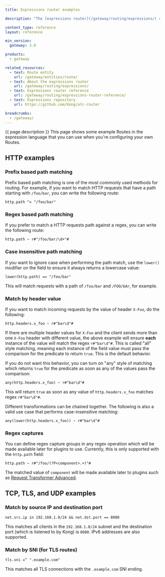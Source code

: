 ```yaml
---
title: Expressions router examples

description: "The [expressions router](/gateway/routing/expressions/) can be used to perform tasks such as defining complex routing logic on a [Route](/gateway/entities/route/)."

content_type: reference
layout: reference

min_version:
  gateway: 3.0

products:
  - gateway

related_resources:
  - text: Route entity
    url: /gateway/entities/route/
  - text: About the expressions router
    url: /gateway/routing/expressions/
  - text: Expressions router reference
    url: /gateway/routing/expressions-router-reference/
  - text: Expressions repository
    url: https://github.com/Kong/atc-router

breadcrumbs:
  - /gateway/
---
```


{{ page.description }} This page shows some example Routes in the expression language that you can use when you're configuring your own Routes.

## HTTP examples 
### Prefix based path matching

Prefix based path matching is one of the most commonly used methods for routing. For example, if you want to match HTTP requests that have a path starting with `/foo/bar`, you can write the following route:

```
http.path ^= "/foo/bar"
```

### Regex based path matching

If you prefer to match a HTTP requests path against a regex, you can write the following route:

```
http.path ~ r#"/foo/bar/\d+"#
```

### Case insensitive path matching

If you want to ignore case when performing the path match, use the `lower()` modifier on the field
to ensure it always returns a lowercase value:

```
lower(http.path) == "/foo/bar"
```

This will match requests with a path of `/foo/bar` and `/FOO/bAr`, for example.

### Match by header value

If you want to match incoming requests by the value of header `X-Foo`, do the following:

```
http.headers.x_foo ~ r#"bar\d"#
```

If there are multiple header values for `X-Foo` and the client sends more than
one `X-Foo` header with different value, the above example will ensure **each** instance of the
value will match the regex `r#"bar\d"#`. This is called "all" style matching, meaning each instance
of the field value must pass the comparison for the predicate to return `true`. This is the default behavior.

If you do not want this behavior, you can turn on "any" style of matching which returns
`true` for the predicate as soon as any of the values pass the comparison:

```
any(http.headers.x_foo) ~ r#"bar\d"#
```

This will return `true` as soon as any value of `http.headers.x_foo` matches regex `r#"bar\d"#`.

Different transformations can be chained together. The following is also a valid use case
that performs case-insensitive matching:

```
any(lower(http.headers.x_foo)) ~ r#"bar\d"#
```

### Regex captures

You can define regex capture groups in any regex operation which will be made available
later for plugins to use. Currently, this is only supported with the `http.path` field:

```
http.path ~ r#"/foo/(?P<component>.+)"#
```

The matched value of `component` will be made available later to plugins such as
[Request Transformer Advanced](https://docs.konghq.com/hub/kong-inc/request-transformer-advanced/how-to/templates/).

## TCP, TLS, and UDP examples

### Match by source IP and destination port

```
net.src.ip in 192.168.1.0/24 && net.dst.port == 8080
```

This matches all clients in the `192.168.1.0/24` subnet and the destination port (which is listened to by Kong)
is `8080`. IPv6 addresses are also supported.

### Match by SNI (for TLS routes)

```
tls.sni =^ ".example.com"
```

This matches all TLS connections with the `.example.com` SNI ending.
